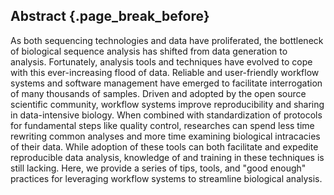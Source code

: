 ## Abstract {.page_break_before}

As both sequencing technologies and data have proliferated, the bottleneck of biological sequence analysis has shifted from data generation to analysis.
Fortunately, analysis tools and techniques have evolved to cope with this ever-increasing flood of data.
Reliable and user-friendly workflow systems and software management have emerged to facilitate interrogation of many thousands of samples.
Driven and adopted by the open source scientific community, workflow systems improve reproducibility and sharing in data-intensive biology.
When combined with standardization of protocols for fundamental steps like quality control, researches can spend less time rewriting common analyses and more time examining biological intracacies of their data.
While adoption of these tools can both facilitate and expedite reproducible data analysis, knowledge of and training in these techniques is still lacking.
Here, we provide a series of tips, tools, and "good enough" practices for leveraging workflow systems to streamline biological analysis.
